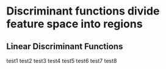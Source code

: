 # Discriminant functions divide feature space into regions

## Linear Discriminant Functions

test1
test2
test3
test4
test5
test6
test7
test8
